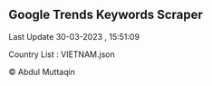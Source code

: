 

## Google Trends Keywords Scraper 
 
Last Update 30-03-2023 , 15:51:09

Country List :
VIETNAM.json



© Abdul Muttaqin 

